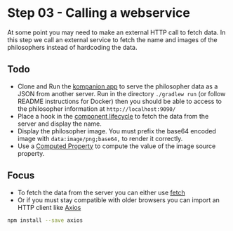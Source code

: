 # Step 03 - Calling a webservice

At some point you may need to make an external HTTP call to fetch data.
In this step we call an external service to fetch the name and images of the philosophers instead of hardcoding the data.

## Todo
- Clone and Run the [kompanion app](https://github.com/BudGW/philosophers-kompanion.git) to serve the philosopher data as a JSON from another server.
Run in the directory `./gradlew run` (or follow README instructions for Docker) then you should be able to access to the philosopher information at `http://localhost:9090/`
- Place a hook in the [component lifecycle](https://vuejs.org/v2/guide/instance.html#Lifecycle-Diagram) to fetch the data from the server and display the name.
- Display the philosopher image. You must prefix the base64 encoded image with `data:image/png;base64,` to render it correctly.
- Use a [Computed Property](https://vuejs.org/v2/guide/computed.html#Computed-Properties) to compute the value of the image source property.

## Focus

- To fetch the data from the server you can either use [fetch](https://developer.mozilla.org/en-US/docs/Web/API/Fetch_API/Using_Fetch)
- Or if you must stay compatible with older browsers you can import an HTTP client like [Axios](https://github.com/axios/axios)
```bash
npm install --save axios
```


